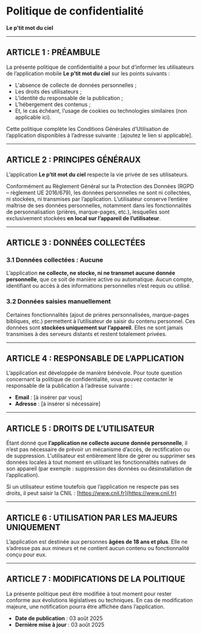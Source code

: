 # Politique de confidentialité

**Le p’tit mot du ciel**

---

## ARTICLE 1 : PRÉAMBULE

La présente politique de confidentialité a pour but d’informer les utilisateurs de l’application mobile **Le p’tit mot du ciel** sur les points suivants :

- L'absence de collecte de données personnelles ;
- Les droits des utilisateurs ;
- L’identité du responsable de la publication ;
- L’hébergement des contenus ;
- Et, le cas échéant, l’usage de cookies ou technologies similaires (non applicable ici).

Cette politique complète les Conditions Générales d’Utilisation de l’application disponibles à l’adresse suivante : [ajoutez le lien si applicable].

---

## ARTICLE 2 : PRINCIPES GÉNÉRAUX

L’application **Le p’tit mot du ciel** respecte la vie privée de ses utilisateurs.

Conformément au Règlement Général sur la Protection des Données (RGPD – règlement UE 2016/679), les données personnelles ne sont ni collectées, ni stockées, ni transmises par l’application. L’utilisateur conserve l’entière maîtrise de ses données personnelles, notamment dans les fonctionnalités de personnalisation (prières, marque-pages, etc.), lesquelles sont exclusivement stockées **en local sur l’appareil de l’utilisateur**.

---

## ARTICLE 3 : DONNÉES COLLECTÉES

### 3.1 Données collectées : Aucune

L’application **ne collecte, ne stocke, ni ne transmet aucune donnée personnelle**, que ce soit de manière active ou automatique. Aucun compte, identifiant ou accès à des informations personnelles n’est requis ou utilisé.

### 3.2 Données saisies manuellement

Certaines fonctionnalités (ajout de prières personnalisées, marque-pages bibliques, etc.) permettent à l’utilisateur de saisir du contenu personnel. Ces données sont **stockées uniquement sur l’appareil**. Elles ne sont jamais transmises à des serveurs distants et restent totalement privées.

---

## ARTICLE 4 : RESPONSABLE DE L’APPLICATION

L’application est développée de manière bénévole. Pour toute question concernant la politique de confidentialité, vous pouvez contacter le responsable de la publication à l’adresse suivante :

- **Email** : [à insérer par vous]
- **Adresse** : [à insérer si nécessaire]

---

## ARTICLE 5 : DROITS DE L’UTILISATEUR

Étant donné que **l’application ne collecte aucune donnée personnelle**, il n’est pas nécessaire de prévoir un mécanisme d’accès, de rectification ou de suppression. L'utilisateur est entièrement libre de gérer ou supprimer ses données locales à tout moment en utilisant les fonctionnalités natives de son appareil (par exemple : suppression des données ou désinstallation de l’application).

Si un utilisateur estime toutefois que l’application ne respecte pas ses droits, il peut saisir la CNIL : [https://www.cnil.fr](https://www.cnil.fr)

---

## ARTICLE 6 : UTILISATION PAR LES MAJEURS UNIQUEMENT

L’application est destinée aux personnes **âgées de 18 ans et plus**. Elle ne s’adresse pas aux mineurs et ne contient aucun contenu ou fonctionnalité conçu pour eux.

---

## ARTICLE 7 : MODIFICATIONS DE LA POLITIQUE

La présente politique peut être modifiée à tout moment pour rester conforme aux évolutions législatives ou techniques. En cas de modification majeure, une notification pourra être affichée dans l’application.

- **Date de publication** : 03 août 2025
- **Dernière mise à jour** : 03 août 2025
